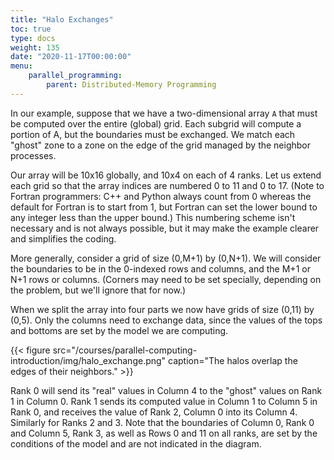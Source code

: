 ```yaml
---
title: "Halo Exchanges"
toc: true
type: docs
weight: 135
date: "2020-11-17T00:00:00"
menu:
    parallel_programming:
        parent: Distributed-Memory Programming
---
```


In our example, suppose that we have a two-dimensional array `A` that must be computed over the entire (global) grid.  Each subgrid will compute a portion of A, but the boundaries must be exchanged. We match each "ghost" zone to a zone on the edge of the grid managed by the neighbor processes.

Our array will be 10x16 globally, and 10x4 on each of 4 ranks. Let us extend each grid so that the array indices are numbered 0 to 11 and 0 to 17.  (Note to Fortran programmers: C++ and Python always count from 0 whereas the default for Fortran is to start from 1, but Fortran can set the lower bound to any integer less than the upper bound.)  This numbering scheme isn't necessary and is not always possible, but it may make the example clearer and simplifies the coding.

More generally, consider a grid of size (0,M+1) by (0,N+1). We will consider the boundaries to be in the 0-indexed rows and columns, and the M+1 or N+1 rows or columns. (Corners may need to be set specially, depending on the problem, but we'll ignore that for now.)  

When we split the array into four parts we now have grids of size (0,11) by (0,5).  Only the columns need to exchange data, since the values of the tops and bottoms are set by the model we are computing.

{{< figure src="/courses/parallel-computing-introduction/img/halo_exchange.png" caption="The halos overlap the edges of their neighbors." >}}

Rank 0 will send its "real" values in Column 4 to the "ghost" values on Rank 1 in Column 0.  Rank 1 sends its computed value in Column 1 to Column 5 in Rank 0, and receives the value of Rank 2, Column 0 into its Column 4. Similarly for Ranks 2 and 3.  Note that the boundaries of Column 0, Rank 0 and Column 5, Rank 3, as well as Rows 0 and 11 on all ranks, are set by the conditions of the model and are not indicated in the diagram.

